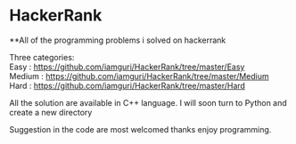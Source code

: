 # HackerRank

**All of the programming problems i solved on hackerrank

Three categories: <br/>
Easy   : https://github.com/iamguri/HackerRank/tree/master/Easy <br/>
Medium : https://github.com/iamguri/HackerRank/tree/master/Medium <br/>
Hard   : https://github.com/iamguri/HackerRank/tree/master/Hard <br/>

All the solution are available in C++ language.
I will soon turn to Python and create a new directory 

Suggestion in the code are most welcomed thanks enjoy programming.
